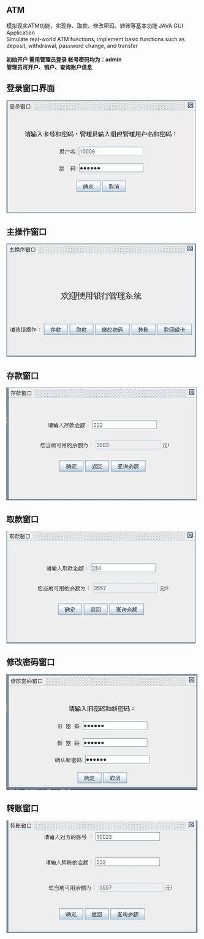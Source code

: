  ## ATM
模拟现实ATM功能，实现存、取款、修改密码、转账等基本功能  JAVA GUI Application
<br />
Simulate real-world ATM functions, implement basic functions such as deposit, withdrawal, password change, and transfer
<br /><br />
**初始开户 需用管理员登录 帐号密码均为：admin <br />
管理员可开户、销户、查询账户信息**
<br />
## 登录窗口界面
![登录窗口界面](image/1.JPG "登录窗口界面")
## 主操作窗口
![主操作窗口](image/2.JPG "主操作窗口")
## 存款窗口
![存款窗口](image/3.JPG "存款窗口")
## 取款窗口
![取款窗口](image/4.JPG "取款窗口")
## 修改密码窗口
![修改密码窗口](image/5.JPG "修改密码窗口")
## 转账窗口
![转账窗口](image/6.JPG "转账窗口")
